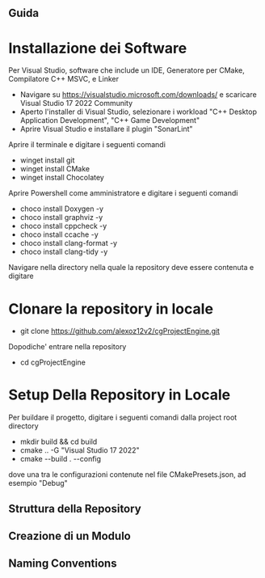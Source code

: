 ## Guida 
# Installazione dei Software

Per Visual Studio, software che include un IDE, Generatore per CMake, Compilatore C++ MSVC, e Linker
- Navigare su https://visualstudio.microsoft.com/downloads/ e scaricare Visual Studio 17 2022 Community
- Aperto l'installer di Visual Studio, selezionare i workload "C++ Desktop Application Development", "C++ Game Development"
- Aprire Visual Studio e installare il plugin "SonarLint"

Aprire il terminale e digitare i seguenti comandi
- winget install git
- winget install CMake
- winget install Chocolatey

Aprire Powershell come amministratore e digitare i seguenti comandi
- choco install Doxygen -y
- choco install graphviz -y
- choco install cppcheck -y
- choco install ccache -y
- choco install clang-format -y
- choco install clang-tidy -y

Navigare nella directory nella quale la repository deve essere contenuta e digitare 

# Clonare la repository in locale

- git clone https://github.com/alexoz12v2/cgProjectEngine.git

Dopodiche' entrare nella repository

- cd cgProjectEngine

# Setup Della Repository in Locale

Per buildare il progetto, digitare i seguenti comandi dalla project root directory

- mkdir build && cd build
- cmake .. -G "Visual Studio 17 2022"
- cmake --build . --config <Configurazione>

dove <Configurazione> una tra le configurazioni contenute nel file CMakePresets.json, ad esempio "Debug"

## Struttura della Repository

## Creazione di un Modulo 

## Naming Conventions
